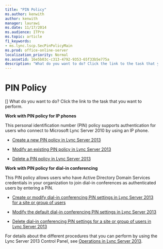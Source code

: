```yaml
---
title: "PIN Policy"
ms.author: kenwith
author: kenwith
manager: laurawi
ms.date: 11/17/2014
ms.audience: ITPro
ms.topic: article
f1_keywords:
- ms.lync.lscp.SecPinPolicyMain
ms.prod: office-online-server
localization_priority: Normal
ms.assetid: 16e5b03c-c313-4792-9353-65f33b5e775a
description: "What do you want to do? Click the link to the task that you want to perform."
---
```


# PIN Policy
[]
What do you want to do? Click the link to the task that you want to perform.
  
 **Work with PIN policy for IP phones**
  
This personal identification number (PIN) policy supports authentication for users who connect to Microsoft Lync Server 2010 by using an IP phone.
  
- [Create a new PIN policy in Lync Server 2013](create-a-new-pin-policy.md)
    
- [Modify an existing PIN policy in Lync Server 2013](modify-an-existing-pin-policy.md)
    
- [Delete a PIN policy in Lync Server 2013](delete-a-pin-policy.md)
    
 **Work with PIN policy for dial-in conferencing**
  
This PIN policy allows users who have Active Directory Domain Services credentials in your organization to join dial-in conferences as authenticated users by entering a PIN.
  
- [Create or modify dial-in conferencing PIN settings in Lync Server 2013 for a site or group of users](create-or-modify-dial-in-conferencing-pin-settings-for-a-site-or-group-of-users.md)
    
- [Modify the default dial-in conferencing PIN settings in Lync Server 2013](modify-the-default-dial-in-conferencing-pin-settings.md)
    
- [Delete dial-in conferencing PIN settings for a site or group of users in Lync Server 2013](delete-dial-in-conferencing-pin-settings-for-a-site-or-group-of-users.md)
    
For details about the different procedures that you can perform by using the Lync Server 2013 Control Panel, see [Operations in Lync Server 2013](operations.md).
  

